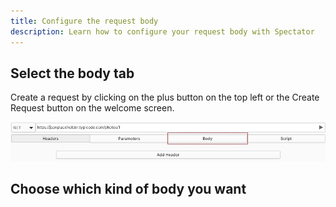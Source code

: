 ```yaml
---
title: Configure the request body
description: Learn how to configure your request body with Spectator
---
```


<h2 class="subtitle is-2 content">Select the body tab</h2>

Create a request by clicking on the plus button on the top left or the Create Request button on the welcome screen.

<img class="guide-image shadow" src="/modify_body/select_body_tab.png">

<h2 class="subtitle is-2 content">Choose which kind of body you want</h2>
